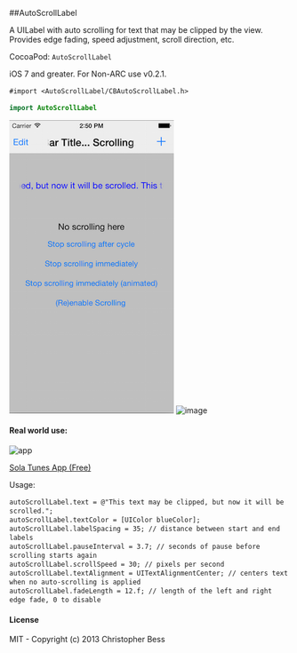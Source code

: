 ##AutoScrollLabel

A UILabel with auto scrolling for text that may be clipped by the view. Provides edge fading, speed adjustment, scroll direction, etc.  

CocoaPod: `AutoScrollLabel`

iOS 7 and greater. For Non-ARC use v0.2.1.

```objc
#import <AutoScrollLabel/CBAutoScrollLabel.h>
```

```swift
import AutoScrollLabel
```

![screenshot](https://github.com/cbess/AutoScrollLabel/raw/master/AutoScrollLabelDemo/screenshot.png)
![image](http://a549.phobos.apple.com/us/r1000/071/Purple/v4/19/6f/c4/196fc40b-2fb4-975b-5abe-ea42850a061e/mzl.kpehwyik.320x480-75.jpg)

#### Real world use:

![app](http://static.solatunes.com//images/app/app-stage.jpg)

[Sola Tunes App (Free)](http://www.solatunes.com/app)

Usage:
    
    autoScrollLabel.text = @"This text may be clipped, but now it will be scrolled.";
    autoScrollLabel.textColor = [UIColor blueColor];
    autoScrollLabel.labelSpacing = 35; // distance between start and end labels
    autoScrollLabel.pauseInterval = 3.7; // seconds of pause before scrolling starts again
    autoScrollLabel.scrollSpeed = 30; // pixels per second
    autoScrollLabel.textAlignment = UITextAlignmentCenter; // centers text when no auto-scrolling is applied
    autoScrollLabel.fadeLength = 12.f; // length of the left and right edge fade, 0 to disable

#### License

MIT - Copyright (c) 2013 Christopher Bess
